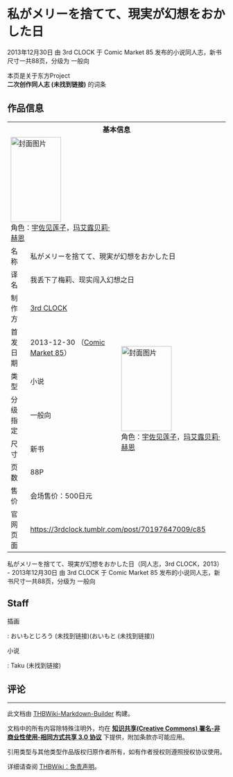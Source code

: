 # 私がメリーを捨てて、現実が幻想をおかした日

<!-- source html: G:\repos\THBWiki-Markdown-Builder\THBWikiMarkdown\Temp\main\a\a5\ns0%3A%E7%A7%81%E3%81%8C%E3%83%A1%E3%83%AA%E3%83%BC%E3%82%92%E6%8D%A8%E3%81%A6%E3%81%A6%E3%80%81%E7%8F%BE%E5%AE%9F%E3%81%8C%E5%B9%BB%E6%83%B3%E3%82%92%E3%81%8A%E3%81%8B%E3%81%97%E3%81%9F%E6%97%A5.html -->

2013年12月30日 由 3rd CLOCK 于 Comic Market 85 发布的小说同人志，新书尺寸一共88页，分级为 一般向

本页是关于东方Project  
 **二次创作同人志 (未找到链接)** 的词条
## 作品信息

<table><tbody><tr><th colspan="3">基本信息</th></tr><tr><td class="cover-artwork-mobile" colspan="2"><a href="./文件-私がメリーを捨てて、現実が幻想をおかした日封面.jpg.md" class="image" title="封面图片"><img alt="封面图片" src="https://upload.thwiki.cc/thumb/6/63/%E7%A7%81%E3%81%8C%E3%83%A1%E3%83%AA%E3%83%BC%E3%82%92%E6%8D%A8%E3%81%A6%E3%81%A6%E3%80%81%E7%8F%BE%E5%AE%9F%E3%81%8C%E5%B9%BB%E6%83%B3%E3%82%92%E3%81%8A%E3%81%8B%E3%81%97%E3%81%9F%E6%97%A5%E5%B0%81%E9%9D%A2.jpg/116px-%E7%A7%81%E3%81%8C%E3%83%A1%E3%83%AA%E3%83%BC%E3%82%92%E6%8D%A8%E3%81%A6%E3%81%A6%E3%80%81%E7%8F%BE%E5%AE%9F%E3%81%8C%E5%B9%BB%E6%83%B3%E3%82%92%E3%81%8A%E3%81%8B%E3%81%97%E3%81%9F%E6%97%A5%E5%B0%81%E9%9D%A2.jpg" decoding="async" loading="lazy" width="116" height="196" srcset="https://upload.thwiki.cc/thumb/6/63/%E7%A7%81%E3%81%8C%E3%83%A1%E3%83%AA%E3%83%BC%E3%82%92%E6%8D%A8%E3%81%A6%E3%81%A6%E3%80%81%E7%8F%BE%E5%AE%9F%E3%81%8C%E5%B9%BB%E6%83%B3%E3%82%92%E3%81%8A%E3%81%8B%E3%81%97%E3%81%9F%E6%97%A5%E5%B0%81%E9%9D%A2.jpg/175px-%E7%A7%81%E3%81%8C%E3%83%A1%E3%83%AA%E3%83%BC%E3%82%92%E6%8D%A8%E3%81%A6%E3%81%A6%E3%80%81%E7%8F%BE%E5%AE%9F%E3%81%8C%E5%B9%BB%E6%83%B3%E3%82%92%E3%81%8A%E3%81%8B%E3%81%97%E3%81%9F%E6%97%A5%E5%B0%81%E9%9D%A2.jpg 1.5x, https://upload.thwiki.cc/thumb/6/63/%E7%A7%81%E3%81%8C%E3%83%A1%E3%83%AA%E3%83%BC%E3%82%92%E6%8D%A8%E3%81%A6%E3%81%A6%E3%80%81%E7%8F%BE%E5%AE%9F%E3%81%8C%E5%B9%BB%E6%83%B3%E3%82%92%E3%81%8A%E3%81%8B%E3%81%97%E3%81%9F%E6%97%A5%E5%B0%81%E9%9D%A2.jpg/233px-%E7%A7%81%E3%81%8C%E3%83%A1%E3%83%AA%E3%83%BC%E3%82%92%E6%8D%A8%E3%81%A6%E3%81%A6%E3%80%81%E7%8F%BE%E5%AE%9F%E3%81%8C%E5%B9%BB%E6%83%B3%E3%82%92%E3%81%8A%E3%81%8B%E3%81%97%E3%81%9F%E6%97%A5%E5%B0%81%E9%9D%A2.jpg 2x" data-file-width="400" data-file-height="673"></a><div class="cover-char">角色：<a href="./宇佐见莲子.md" title="宇佐见莲子">宇佐见莲子</a>，<a href="./玛艾露贝莉·赫恩.md" title="玛艾露贝莉·赫恩">玛艾露贝莉·赫恩</a></div></td>
</tr><tr><td class="label">名称</td><td colspan="2"> 私がメリーを捨てて、現実が幻想をおかした日 </td></tr><tr><td class="label">译名</td><td colspan="2"> 我丢下了梅莉、现实闯入幻想之日 </td></tr><tr><td class="label">制作方</td><td><a href="./3rd_CLOCK.md" title="3rd CLOCK">3rd CLOCK</a></td><td class="cover-artwork" rowspan="7" style="min-width:196px;"><a href="./文件-私がメリーを捨てて、現実が幻想をおかした日封面.jpg.md" class="image" title="封面图片"><img alt="封面图片" src="https://upload.thwiki.cc/thumb/6/63/%E7%A7%81%E3%81%8C%E3%83%A1%E3%83%AA%E3%83%BC%E3%82%92%E6%8D%A8%E3%81%A6%E3%81%A6%E3%80%81%E7%8F%BE%E5%AE%9F%E3%81%8C%E5%B9%BB%E6%83%B3%E3%82%92%E3%81%8A%E3%81%8B%E3%81%97%E3%81%9F%E6%97%A5%E5%B0%81%E9%9D%A2.jpg/116px-%E7%A7%81%E3%81%8C%E3%83%A1%E3%83%AA%E3%83%BC%E3%82%92%E6%8D%A8%E3%81%A6%E3%81%A6%E3%80%81%E7%8F%BE%E5%AE%9F%E3%81%8C%E5%B9%BB%E6%83%B3%E3%82%92%E3%81%8A%E3%81%8B%E3%81%97%E3%81%9F%E6%97%A5%E5%B0%81%E9%9D%A2.jpg" decoding="async" loading="lazy" width="116" height="196" srcset="https://upload.thwiki.cc/thumb/6/63/%E7%A7%81%E3%81%8C%E3%83%A1%E3%83%AA%E3%83%BC%E3%82%92%E6%8D%A8%E3%81%A6%E3%81%A6%E3%80%81%E7%8F%BE%E5%AE%9F%E3%81%8C%E5%B9%BB%E6%83%B3%E3%82%92%E3%81%8A%E3%81%8B%E3%81%97%E3%81%9F%E6%97%A5%E5%B0%81%E9%9D%A2.jpg/175px-%E7%A7%81%E3%81%8C%E3%83%A1%E3%83%AA%E3%83%BC%E3%82%92%E6%8D%A8%E3%81%A6%E3%81%A6%E3%80%81%E7%8F%BE%E5%AE%9F%E3%81%8C%E5%B9%BB%E6%83%B3%E3%82%92%E3%81%8A%E3%81%8B%E3%81%97%E3%81%9F%E6%97%A5%E5%B0%81%E9%9D%A2.jpg 1.5x, https://upload.thwiki.cc/thumb/6/63/%E7%A7%81%E3%81%8C%E3%83%A1%E3%83%AA%E3%83%BC%E3%82%92%E6%8D%A8%E3%81%A6%E3%81%A6%E3%80%81%E7%8F%BE%E5%AE%9F%E3%81%8C%E5%B9%BB%E6%83%B3%E3%82%92%E3%81%8A%E3%81%8B%E3%81%97%E3%81%9F%E6%97%A5%E5%B0%81%E9%9D%A2.jpg/233px-%E7%A7%81%E3%81%8C%E3%83%A1%E3%83%AA%E3%83%BC%E3%82%92%E6%8D%A8%E3%81%A6%E3%81%A6%E3%80%81%E7%8F%BE%E5%AE%9F%E3%81%8C%E5%B9%BB%E6%83%B3%E3%82%92%E3%81%8A%E3%81%8B%E3%81%97%E3%81%9F%E6%97%A5%E5%B0%81%E9%9D%A2.jpg 2x" data-file-width="400" data-file-height="673"></a><div class="cover-char">角色：<a href="./宇佐见莲子.md" title="宇佐见莲子">宇佐见莲子</a>，<a href="./玛艾露贝莉·赫恩.md" title="玛艾露贝莉·赫恩">玛艾露贝莉·赫恩</a></div></td>
</tr><tr><td class="label">首发日期</td><td>2013-12-30&#160;（<a href="/展会作品列表?e=Comic+Market%2385">Comic Market 85</a>）</td></tr><tr><td class="label">类型</td><td>小说</td></tr><tr><td class="label">分级指定</td><td>一般向</td></tr><tr><td class="label">尺寸</td><td>新书</td></tr><tr><td class="label">页数</td><td>88P</td></tr><tr><td class="label">售价</td><td>会场售价：500日元</td></tr>
<tr><td class="label">官网页面</td><td colspan="2"><a rel="nofollow" class="external free" href="https://3rdclock.tumblr.com/post/70197647009/c85">https://3rdclock.tumblr.com/post/70197647009/c85</a></td></tr></tbody></table>

私がメリーを捨てて、現実が幻想をおかした日（同人志，3rd CLOCK，2013） - 2013年12月30日 由 3rd CLOCK 于 Comic Market 85 发布的小说同人志，新书尺寸一共88页，分级为 一般向
## Staff
插画

: おいもとじろう (未找到链接)(おいもと (未找到链接))

小说

: Taku (未找到链接)

## 评论




---

此文档由 [THBWiki-Markdown-Builder](https://github.com/Delsin-Yu/THBWiki-Markdown-Builder) 构建。

文档中的所有内容除特殊注明外，均在 [**知识共享(Creative Commons) 署名-非商业性使用-相同方式共享 3.0 协议**](https://creativecommons.org/licenses/by-sa/3.0/deed.zh-hans) 下提供，附加条款亦可能应用。

引用类型与其他类型作品版权归原作者所有，如有作者授权则遵照授权协议使用。

详细请查阅 [THBWiki：免责声明](https://thbwiki.cc/THBWiki:%E5%85%8D%E8%B4%A3%E5%A3%B0%E6%98%8E)。


